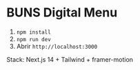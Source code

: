 # BUNS Digital Menu

1) `npm install`
2) `npm run dev`
3) Abrir `http://localhost:3000`

Stack: Next.js 14 + Tailwind + framer-motion
